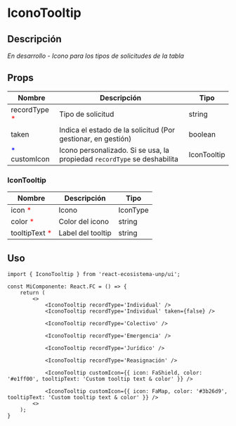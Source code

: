 # IconoTooltip

## Descripción
*En desarrollo - Icono para los tipos de solicitudes de la tabla*

## Props
| Nombre                                       | Descripción                                                              | Tipo        |
| -------------------------------------------- | ------------------------------------------------------------------------ | ----------- |
| recordType <span style="color:red">*</span>  | Tipo de solicitud                                                        | string      |
| taken                                        | Indica el estado de la solicitud (Por gestionar, en gestión)             | boolean     |
| <span style="color:blue">*</span> customIcon | Icono personalizado. Si se usa, la propiedad `recordType` se deshabilita | IconTooltip |

### IconTooltip
| Nombre                                       | Descripción       | Tipo     |
| -------------------------------------------- | ----------------- | -------- |
| icon <span style="color:red">*</span>        | Icono             | IconType |
| color <span style="color:red">*</span>       | Color del icono   | string   |
| tooltipText <span style="color:red">*</span> | Label del tooltip | string   |

## Uso

```tsx
import { IconoTooltip } from 'react-ecosistema-unp/ui';

const MiComponente: React.FC = () => {
    return (
        <>
            <IconoTooltip recordType='Individual' />
            <IconoTooltip recordType='Individual' taken={false} />
            
            <IconoTooltip recordType='Colectivo' />
            
            <IconoTooltip recordType='Emergencia' />
            
            <IconoTooltip recordType='Jurídico' />
            
            <IconoTooltip recordType='Reasignación' />
            
            <IconoTooltip customIcon={{ icon: FaShield, color: '#e1ff00', tooltipText: 'Custom tooltip text & color' }} />
            
            <IconoTooltip customIcon={{ icon: FaMap, color: '#3b26d9', tooltipText: 'Custom tooltip text & color' }} />
        <>
    );
}
```